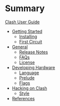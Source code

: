 # Summary

[Clash User Guide](./index.md)

- [Getting Started]()
    - [Installing](./getting-started/installing.md)
    - [First Circuit](./getting-started/first-circuit.md)
- [General](./general/index.md)
    - [Release Notes](./general/relnotes.md)
    - [FAQs](./general/faqs.md)
    - [License](./general/license.md)
- [Developing Hardware]()
    - [Language](./developing-hardware/language.md)
    - [Prelude](./developing-hardware/prelude.md)
    - [Flags](./developing-hardware/flags.md)
- [Hacking on Clash](./hacking-on-clash/index.md)
    - [Style](./hacking-on-clash/style.md)
- [References](./refs.md)